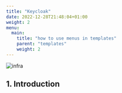 ```yaml
---
title: "Keycloak"
date: 2022-12-28T21:48:04+01:00
weight: 2
menu:
  main:
    title: "how to use menus in templates"
    parent: "templates"
    weight: 2
---
```


![infra](images/auth-icon-1.png)
## 1. Introduction